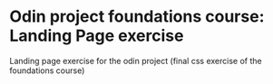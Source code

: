 # Odin project foundations course: Landing Page exercise
Landing page exercise for the odin project (final css exercise of the foundations course)

